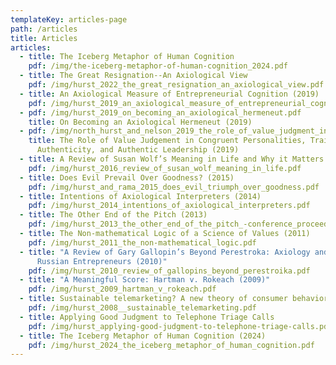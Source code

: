 ```yaml
---
templateKey: articles-page
path: /articles
title: Articles
articles:
  - title: The Iceberg Metaphor of Human Cognition
    pdf: /img/the-iceberg-metaphor-of-human-cognition_2024.pdf
  - title: The Great Resignation--An Axiological View
    pdf: /img/hurst_2022_the_great_resignation_an_axiological_view.pdf
  - title: An Axiological Measure of Entrepreneurial Cognition (2019)
    pdf: /img/hurst_2019_an_axiological_measure_of_entrepreneurial_cognition.pdf.pdf
  - pdf: /img/hurst_2019_on_becoming_an_axiological_hermeneut.pdf
    title: On Becoming an Axiological Hermeneut (2019)
  - pdf: /img/north_hurst_and_nelson_2019_the_role_of_value_judgment_in_congruent_personalities.pdf
    title: The Role of Value Judgement in Congruent Personalities, Trait
      Authenticity, and Authentic Leadership (2019)
  - title: A Review of Susan Wolf’s Meaning in Life and Why it Matters (2016)
    pdf: /img/hurst_2016_review_of_susan_wolf_meaning_in_life.pdf
  - title: Does Evil Prevail Over Goodness? (2015)
    pdf: /img/hurst_and_rama_2015_does_evil_triumph_over_goodness.pdf
  - title: Intentions of Axiological Interpreters (2014)
    pdf: /img/hurst_2014_intentions_of_axiological_interpreters.pdf
  - title: The Other End of the Pitch (2013)
    pdf: /img/hurst_2013_the_other_end_of_the_pitch_-conference_proceedings-.pdf
  - title: The Non-mathematical Logic of a Science of Values (2011)
    pdf: /img/hurst_2011_the_non-mathematical_logic.pdf
  - title: "A Review of Gary Gallopin’s Beyond Perestroka: Axiology and the New
      Russian Entrepreneurs (2010)"
    pdf: /img/hurst_2010_review_of_gallopins_beyond_perestroika.pdf
  - title: "A Meaningful Score: Hartman v. Rokeach (2009)"
    pdf: /img/hurst_2009_hartman_v_rokeach.pdf
  - title: Sustainable telemarketing? A new theory of consumer behavior (2008)
    pdf: /img/hurst_2008__sustainable_telemarketing.pdf
  - title: Applying Good Judgment to Telephone Triage Calls
    pdf: /img/hurst_applying-good-judgment-to-telephone-triage-calls.pdf
  - title: The Iceberg Metaphor of Human Cognition (2024)
    pdf: /img/hurst_2024_the_iceberg_metaphor_of_human_cognition.pdf
---
```

